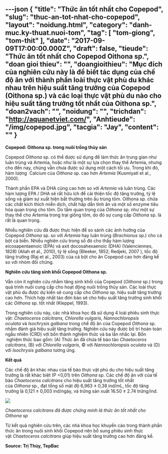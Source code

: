 ---json
{
    "title": "Thức ăn tốt nhất cho Copepod",
    "slug": "thuc-an-tot-nhat-cho-copepod",
    "layout": "noidung.html",
    "category": "danh-muc.ky-thuat.nuoi-tom",
    "tag": [
        "tom-giong",
        "tom-thit"
    ],
    "date": "2017-09-09T17:00:00.000Z",
    "draft": false,
    "tieude": "Thức ăn tốt nhất cho Copepod Oithona sp.",
    "doan gioi thieu": "",
    "doangioithieu": "Mục đích của nghiên cứu này là để biết tác dụng của chế độ ăn với thành phần loài thực vật phù du khác nhau trên hiệu suất tăng trưởng của Copepod (Oithona sp.) và các loại thực vật phù du nào cho hiệu suất tăng trưởng tốt nhất của Oithona sp.",
    "doan2vach": "",
    "noidung": "",
    "trichdan": "http://aquanetviet.com/",
    "Anhtieude": "/img/copepod.jpg",
    "tacgia": "Jay",
    "__content__": ""
}
---
<p><span style="font-size:14px"><strong>Copepod: Oithona sp. trong nu&ocirc;i trồng thủy sản</strong></span></p>

<p><span style="font-size:14px">Copepod&nbsp;<em>Oithona</em>&nbsp;sp. c&oacute; thể được sử dụng để l&agrave;m thức ăn trung gian như lu&acirc;n tr&ugrave;ng v&agrave; Artemia, hoặc như l&agrave; một sự lựa chọn thay thế Artemia, nhưng cho đến nay, ch&uacute;ng vẫn chưa được sử dụng một c&aacute;ch tối ưu. Trong khi đ&oacute;, h&agrave;m lượng &nbsp;Calcium của&nbsp;<em>Oithona</em>&nbsp;sp. cao hơn&nbsp;<em>Artemia</em>&nbsp;(Kusmiyati et al., 2000).</span></p>

<p><span style="font-size:14px">Th&agrave;nh phần EPA v&agrave; DHA cũng cao hơn so với&nbsp;<em>Artemia</em>&nbsp;v&agrave; lu&acirc;n tr&ugrave;ng. C&aacute;c h&agrave;m lượng EPA / DHA sẽ rất hữu &iacute;ch để cải thiện tốc độ tăng trưởng, tỷ lệ sống v&agrave; giảm sự xuất hiện bất thường tr&ecirc;n ấu tr&ugrave;ng t&ocirc;m. Oithona sp. chứa c&aacute;c chất k&iacute;ch th&iacute;ch miễn dịch, chất hấp dẫn t&iacute;nh ăn v&agrave; một số enzyme ti&ecirc;u h&oacute;a quan trọng cho t&ocirc;m. Do tầm quan trọng của&nbsp;<em>Oithona</em>&nbsp;sp. như một sự thay thế cho Artemia trong trại giống t&ocirc;m, do đ&oacute; sự cung cấp&nbsp;<em>Oithona</em>&nbsp;sp. l&agrave; rất l&agrave; quan trọng.</span></p>

<p><span style="font-size:14px">Nhiều nghi&ecirc;n cứu đ&atilde; được thực hiện để so s&aacute;nh c&aacute;c ảnh hưởng của Copepod&nbsp;<em>Oithona</em>&nbsp;sp. so với&nbsp;<em>Artemia</em>&nbsp;hay lu&acirc;n tr&ugrave;ng (<em>Brachionus</em>&nbsp;sp.) cho c&aacute; bột c&aacute; biển. Nhiều nghi&ecirc;n cứu trong số đ&oacute; cho thấy h&agrave;m lượng eicosapentaenoic (EPA) v&agrave; axit docosahexaenoic (DHA) (Valenciennes, 1828) (Aliah et al., 2010), tỷ lệ sống (Bleeker, 1852; Redjeki, 2007 ), tốc độ tăng trưởng (Raj et al., 2003) của c&aacute; bột cho ăn Copepod cao hơn đ&aacute;ng kể so với nh&oacute;m đối chứng.</span></p>

<p><span style="font-size:14px"><strong>Nghi&ecirc;n cứu tăng sinh khối Copepod Oithona sp.</strong></span></p>

<p><span style="font-size:14px">Vẫn c&ograve;n &iacute;t nghi&ecirc;n cứu nhằm tăng sinh khối của Copepod (<em>Oithona</em>&nbsp;sp.) trong qu&aacute; tr&igrave;nh nu&ocirc;i cung cấp cho hoạt động nu&ocirc;i trồng thủy sản. C&aacute;c lo&agrave;i thực vật ph&ugrave; du được dự kiến ​​sẽ cung cấp cho&nbsp;<em>Oithona</em>&nbsp;sp. hiệu suất tăng trưởng cao hơn. Th&iacute;ch hợp nhất tảo đơn b&agrave;o sẽ cho hiệu suất tăng trưởng sinh khối c&aacute;c&nbsp;<em>Oithona</em>&nbsp;sp. tốt nhất (Kleppel, 1993).</span></p>

<p><span style="font-size:14px">Trong nghi&ecirc;n cứu n&agrave;y, c&aacute;c nh&agrave; khoa học đ&atilde; sử dụng 4 lo&agrave;i phi&ecirc;u sinh thực vật:&nbsp;<em>Chaetoceros calcitrans, Chlorella vulgaris, Nannochloropsis oculata&nbsp;</em>v&agrave;&nbsp;<em>Isochrysis galbana</em>&nbsp;trong chế độ ăn của Copepod&nbsp;<em>Oithona</em>&nbsp;sp. nhằm đ&aacute;nh gi&aacute; hiệu suất tăng trưởng. Nghi&ecirc;n cứu n&agrave;y được bố tr&iacute; ho&agrave;n to&agrave;n ngẫu nhi&ecirc;n (CRD) với bốn th&agrave;nh nghiệm thức v&agrave; ba lần nhắc lại. Bốn &nbsp;nghiệm thức bao gồm: (A) Thức ăn đ&atilde; chứa tế b&agrave;o tảo&nbsp;<em>Chaetoceros calcitrans</em>, (B) với&nbsp;<em>Chlorella vulgaris</em>, &copy; với&nbsp;<em>Nannochloropsis oculata</em>&nbsp;v&agrave; (D) với&nbsp;<em>Isochrysis galbana</em>&nbsp;tương ứng.</span></p>

<p><span style="font-size:14px"><strong>Kết quả</strong></span></p>

<p><span style="font-size:14px">C&aacute;c chế độ ăn kh&aacute;c nhau của tế b&agrave;o thực vật ph&ugrave; du cho hiệu suất tăng trưởng l&agrave; rất kh&aacute;c biệt (P &lt;0,01) tr&ecirc;n&nbsp;<em>Oithona&nbsp;</em>sp. C&aacute;c chế độ ăn với của tế b&agrave;o&nbsp;<em>Chaetoceros calcitrans</em>&nbsp;cho hiệu suất tăng trưởng tốt nhất của&nbsp;<em>Oithona&nbsp;</em>sp., đạt tổng số mật độ 6,963 &plusmn; 0,38 ind/mL, tốc độ tăng trưởng l&agrave; 0,121 &plusmn; 0,003 ind/ng&agrave;y, v&agrave; trứng sản xuất 16.50 &plusmn; 2.74 trứng/ind.</span></p>

<p><span style="font-size:14px"><img src="http://68.media.tumblr.com/80ea52a3d1c8f78105edb8d9da7451c2/tumblr_inline_ovwjfoekIU1txo3bl_1280.jpg" /></span></p>

<p><span style="font-size:14px"><em>Chaetoceros calcitrans đ&atilde; được chứng minh l&agrave; thức ăn tốt nhất cho Oithona sp</em></span></p>

<p><span style="font-size:14px">Từ kết quả nghi&ecirc;n cứu tr&ecirc;n, c&aacute;c nh&agrave; khoa học khuyến c&aacute;o trong th&agrave;nh phần thức ăn trong nu&ocirc;i sinh khối Copepod n&ecirc;n bổ sung phi&ecirc;u sinh thực vật&nbsp;<em>Chaetoceros calcitrans</em>&nbsp;gi&uacute;p hiệu suất tăng trưởng cao hơn đ&aacute;ng kể.</span></p>

<p><span style="font-size:14px"><strong>Source: Trị Thủy, TepBac</strong></span></p>
